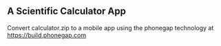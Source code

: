 ## A Scientific Calculator App

Convert calculator.zip to a mobile app using the phonegap technology at https://build.phonegap.com

